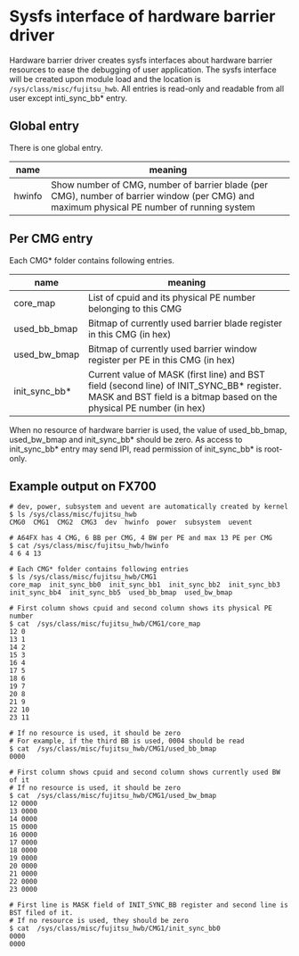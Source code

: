 # Sysfs interface of hardware barrier driver

Hardware barrier driver creates sysfs interfaces about hardware barrier resources
to ease the debugging of user application. The sysfs interface will be created
upon module load and the location is `/sys/class/misc/fujitsu_hwb`.
All entries is read-only and readable from all user except inti_sync_bb* entry.

## Global entry

There is one global entry.

| name   | meaning |
| -----  | ------- |
| hwinfo | Show number of CMG, number of barrier blade (per CMG), number of barrier window (per CMG) and maximum physical PE number of running system |

## Per CMG entry

Each CMG* folder contains following entries.

| name   | meaning |
| -----  | ------- |
| core_map | List of cpuid and its physical PE number belonging to this CMG |
| used_bb_bmap | Bitmap of currently used barrier blade register in this CMG (in hex)|
| used_bw_bmap | Bitmap of currently used barrier window register per PE in this CMG (in hex)|
| init_sync_bb* | Current value of MASK (first line) and BST field (second line) of INIT_SYNC_BB* register.<br/> MASK and BST field is a bitmap based on the physical PE number (in hex)|

When no resource of hardware barrier is used, the value of used_bb_bmap, used_bw_bmap and
init_sync_bb* should be zero. As access to init_sync_bb* entry may send IPI, read permission
of init_sync_bb* is root-only.

## Example output on FX700

```
# dev, power, subsystem and uevent are automatically created by kernel
$ ls /sys/class/misc/fujitsu_hwb
CMG0  CMG1  CMG2  CMG3  dev  hwinfo  power  subsystem  uevent

# A64FX has 4 CMG, 6 BB per CMG, 4 BW per PE and max 13 PE per CMG
$ cat /sys/class/misc/fujitsu_hwb/hwinfo
4 6 4 13

# Each CMG* folder contains following entries
$ ls /sys/class/misc/fujitsu_hwb/CMG1
core_map  init_sync_bb0  init_sync_bb1  init_sync_bb2  init_sync_bb3  init_sync_bb4  init_sync_bb5  used_bb_bmap  used_bw_bmap

# First column shows cpuid and second column shows its physical PE number
$ cat  /sys/class/misc/fujitsu_hwb/CMG1/core_map
12 0
13 1
14 2
15 3
16 4
17 5
18 6
19 7
20 8
21 9
22 10
23 11

# If no resource is used, it should be zero
# For example, if the third BB is used, 0004 should be read
$ cat  /sys/class/misc/fujitsu_hwb/CMG1/used_bb_bmap
0000

# First column shows cpuid and second column shows currently used BW of it
# If no resource is used, it should be zero
$ cat  /sys/class/misc/fujitsu_hwb/CMG1/used_bw_bmap
12 0000
13 0000
14 0000
15 0000
16 0000
17 0000
18 0000
19 0000
20 0000
21 0000
22 0000
23 0000

# First line is MASK field of INIT_SYNC_BB register and second line is BST filed of it.
# If no resource is used, they should be zero
$ cat  /sys/class/misc/fujitsu_hwb/CMG1/init_sync_bb0
0000
0000
```
